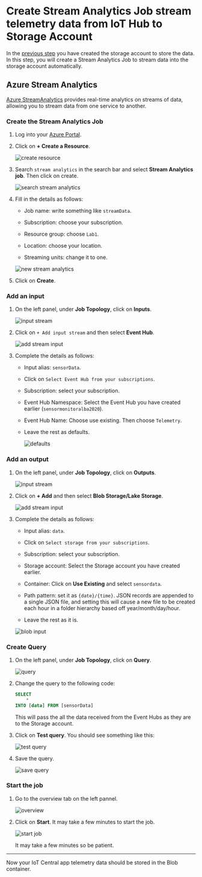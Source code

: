 # Create Stream Analytics Job stream telemetry data from IoT Hub to Storage Account

In the [previous step](Create_storage_account.md) you have created the storage account to store the data. In this step, you will create a Stream Analytics Job to stream data into the storage account automatically.

## Azure Stream Analytics

[Azure StreamAnalytics](https://azure.microsoft.com/services/stream-analytics/?WT.mc_id=agrohack-github-jabenn) provides real-time analytics on streams of data, allowing you to stream data from one service to another.

### Create the Stream Analytics Job

1. Log into your [Azure Portal](https://portal.azure.com/).

1. Click on **+ Create a Resource**.

    ![create resource](./media/create_resource.png)

1. Search `stream analytics` in the search bar and select **Stream Analytics job**. Then click on create.

    ![search stream analytics](./media/search_stream_analytics.png)

1. Fill in the details as follows:

    * Job name: write something like `streamData`.

    * Subscription: choose your subscription.

    * Resource group: choose `Lab1`.

    * Location: choose your location.

    * Streaming units: change it to one.

    ![new stream analytics](./media/create_stream_analytics.png)

1. Click on **Create**.

### Add an input

1. On the left panel, under **Job Topology**, click on **Inputs**.

    ![input stream](./media/input_stream.png)

1. Click on `+ Add input stream` and then select **Event Hub**.

    ![add stream input](./media/add_stream_input.png)

1. Complete the details as follows:

    * Input alias: `sensorData`.

    * Click on `Select Event Hub from your subscriptions`.

    * Subscription: select your subscription.

    * Event Hub Namespace: Select the Event Hub you have created earlier (`sensormonitoralba2020`).

    * Event Hub Name: Choose use existing. Then choose `Telemetry`.

    * Leave the rest as defaults.

        ![defaults](./media/input_stream_defaults.png)

### Add an output

1. On the left panel, under **Job Topology**, click on **Outputs**.

    ![input stream](./media/output_stream.png)

1. Click on **+ Add** and then select **Blob Storage/Lake Storage**.

    ![add stream input](./media/add_output_stream.png)

1. Complete the details as follows:

    * Input alias: `data`.

    * Click on `Select storage from your subscriptions`.

    * Subscription: select your subscription.

    * Storage account: Select the Storage account you have created earlier.

    * Container: Click on **Use Existing** and select `sensordata`.

    * Path pattern: set it as `{date}/{time}`. JSON records are appended to a single JSON file, and setting this will cause a new file to be created each hour in a folder hierarchy based off year/month/day/hour.

    * Leave the rest as it is.

    ![blob input](./media/blob_input.png)

### Create Query

1. On the left panel, under **Job Topology**, click on **Query**.

    ![query](./media/add_query.png)

1. Change the query to the following code:

    ```sql
    SELECT
        *
    INTO [data] FROM [sensorData]
    ```

    This will pass the all the data received from the Event Hubs as they are to the Storage account.

1. Click on **Test query**. You should see something like this:

    ![test query](./media/test_query.png)

1. Save the query.

    ![save query](./media/save_query.png)

### Start the job

1. Go to the overview tab on the left pannel.

    ![overview](./media/overview_tab.png)

1. Click on **Start**. It may take a few minutes to start the job.

    ![start job](./media/start_job.png)

    It may take a few minutes so be patient.

-----------------------

Now your IoT Central app telemetry data should be stored in the Blob container.
